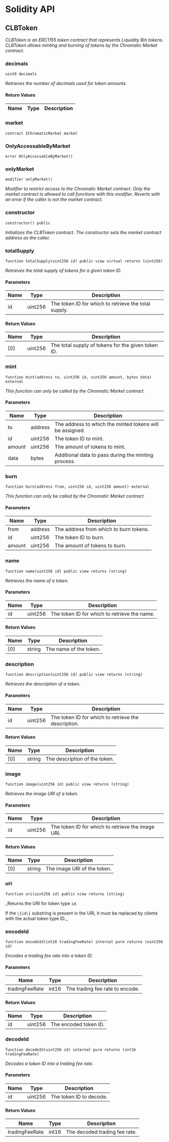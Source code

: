 # Solidity API

## CLBToken

_CLBToken is an ERC1155 token contract that represents Liquidity Bin tokens.
     CLBToken allows minting and burning of tokens by the Chromatic Market contract._

### decimals

```solidity
uint8 decimals
```

_Retrieves the number of decimals used for token amounts._

#### Return Values

| Name | Type | Description |
| ---- | ---- | ----------- |

### market

```solidity
contract IChromaticMarket market
```

### OnlyAccessableByMarket

```solidity
error OnlyAccessableByMarket()
```

### onlyMarket

```solidity
modifier onlyMarket()
```

_Modifier to restrict access to the Chromatic Market contract.
     Only the market contract is allowed to call functions with this modifier.
     Reverts with an error if the caller is not the market contract._

### constructor

```solidity
constructor() public
```

_Initializes the CLBToken contract.
     The constructor sets the market contract address as the caller._

### totalSupply

```solidity
function totalSupply(uint256 id) public view virtual returns (uint256)
```

_Retrieves the total supply of tokens for a given token ID._

#### Parameters

| Name | Type | Description |
| ---- | ---- | ----------- |
| id | uint256 | The token ID for which to retrieve the total supply. |

#### Return Values

| Name | Type | Description |
| ---- | ---- | ----------- |
| [0] | uint256 | The total supply of tokens for the given token ID. |

### mint

```solidity
function mint(address to, uint256 id, uint256 amount, bytes data) external
```

_This function can only be called by the Chromatic Market contract._

#### Parameters

| Name | Type | Description |
| ---- | ---- | ----------- |
| to | address | The address to which the minted tokens will be assigned. |
| id | uint256 | The token ID to mint. |
| amount | uint256 | The amount of tokens to mint. |
| data | bytes | Additional data to pass during the minting process. |

### burn

```solidity
function burn(address from, uint256 id, uint256 amount) external
```

_This function can only be called by the Chromatic Market contract._

#### Parameters

| Name | Type | Description |
| ---- | ---- | ----------- |
| from | address | The address from which to burn tokens. |
| id | uint256 | The token ID to burn. |
| amount | uint256 | The amount of tokens to burn. |

### name

```solidity
function name(uint256 id) public view returns (string)
```

_Retrieves the name of a token._

#### Parameters

| Name | Type | Description |
| ---- | ---- | ----------- |
| id | uint256 | The token ID for which to retrieve the name. |

#### Return Values

| Name | Type | Description |
| ---- | ---- | ----------- |
| [0] | string | The name of the token. |

### description

```solidity
function description(uint256 id) public view returns (string)
```

_Retrieves the description of a token._

#### Parameters

| Name | Type | Description |
| ---- | ---- | ----------- |
| id | uint256 | The token ID for which to retrieve the description. |

#### Return Values

| Name | Type | Description |
| ---- | ---- | ----------- |
| [0] | string | The description of the token. |

### image

```solidity
function image(uint256 id) public view returns (string)
```

_Retrieves the image URI of a token._

#### Parameters

| Name | Type | Description |
| ---- | ---- | ----------- |
| id | uint256 | The token ID for which to retrieve the image URI. |

#### Return Values

| Name | Type | Description |
| ---- | ---- | ----------- |
| [0] | string | The image URI of the token. |

### uri

```solidity
function uri(uint256 id) public view returns (string)
```

_Returns the URI for token type `id`.

If the `\{id\}` substring is present in the URI, it must be replaced by
clients with the actual token type ID._

### encodeId

```solidity
function encodeId(int16 tradingFeeRate) internal pure returns (uint256 id)
```

_Encodes a trading fee rate into a token ID._

#### Parameters

| Name | Type | Description |
| ---- | ---- | ----------- |
| tradingFeeRate | int16 | The trading fee rate to encode. |

#### Return Values

| Name | Type | Description |
| ---- | ---- | ----------- |
| id | uint256 | The encoded token ID. |

### decodeId

```solidity
function decodeId(uint256 id) internal pure returns (int16 tradingFeeRate)
```

_Decodes a token ID into a trading fee rate._

#### Parameters

| Name | Type | Description |
| ---- | ---- | ----------- |
| id | uint256 | The token ID to decode. |

#### Return Values

| Name | Type | Description |
| ---- | ---- | ----------- |
| tradingFeeRate | int16 | The decoded trading fee rate. |

